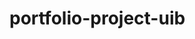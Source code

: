 # portfolio-project-uib

<!-- <h1>the bearing of a lottery winner who wouldn't even give himself credit for buying a ticket.</h1> -->